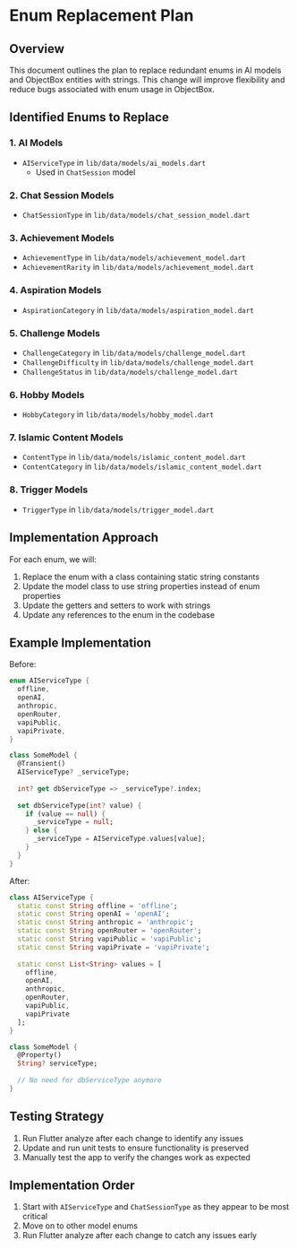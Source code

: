 # Enum Replacement Plan

## Overview
This document outlines the plan to replace redundant enums in AI models and ObjectBox entities with strings. This change will improve flexibility and reduce bugs associated with enum usage in ObjectBox.

## Identified Enums to Replace

### 1. AI Models
- `AIServiceType` in `lib/data/models/ai_models.dart`
  - Used in `ChatSession` model

### 2. Chat Session Models
- `ChatSessionType` in `lib/data/models/chat_session_model.dart`

### 3. Achievement Models
- `AchievementType` in `lib/data/models/achievement_model.dart`
- `AchievementRarity` in `lib/data/models/achievement_model.dart`

### 4. Aspiration Models
- `AspirationCategory` in `lib/data/models/aspiration_model.dart`

### 5. Challenge Models
- `ChallengeCategory` in `lib/data/models/challenge_model.dart`
- `ChallengeDifficulty` in `lib/data/models/challenge_model.dart`
- `ChallengeStatus` in `lib/data/models/challenge_model.dart`

### 6. Hobby Models
- `HobbyCategory` in `lib/data/models/hobby_model.dart`

### 7. Islamic Content Models
- `ContentType` in `lib/data/models/islamic_content_model.dart`
- `ContentCategory` in `lib/data/models/islamic_content_model.dart`

### 8. Trigger Models
- `TriggerType` in `lib/data/models/trigger_model.dart`

## Implementation Approach

For each enum, we will:

1. Replace the enum with a class containing static string constants
2. Update the model class to use string properties instead of enum properties
3. Update the getters and setters to work with strings
4. Update any references to the enum in the codebase

## Example Implementation

Before:
```dart
enum AIServiceType {
  offline,
  openAI,
  anthropic,
  openRouter,
  vapiPublic,
  vapiPrivate,
}

class SomeModel {
  @Transient()
  AIServiceType? _serviceType;
  
  int? get dbServiceType => _serviceType?.index;
  
  set dbServiceType(int? value) {
    if (value == null) {
      _serviceType = null;
    } else {
      _serviceType = AIServiceType.values[value];
    }
  }
}
```

After:
```dart
class AIServiceType {
  static const String offline = 'offline';
  static const String openAI = 'openAI';
  static const String anthropic = 'anthropic';
  static const String openRouter = 'openRouter';
  static const String vapiPublic = 'vapiPublic';
  static const String vapiPrivate = 'vapiPrivate';
  
  static const List<String> values = [
    offline,
    openAI,
    anthropic,
    openRouter,
    vapiPublic,
    vapiPrivate
  ];
}

class SomeModel {
  @Property()
  String? serviceType;
  
  // No need for dbServiceType anymore
}
```

## Testing Strategy

1. Run Flutter analyze after each change to identify any issues
2. Update and run unit tests to ensure functionality is preserved
3. Manually test the app to verify the changes work as expected

## Implementation Order

1. Start with `AIServiceType` and `ChatSessionType` as they appear to be most critical
2. Move on to other model enums
3. Run Flutter analyze after each change to catch any issues early
